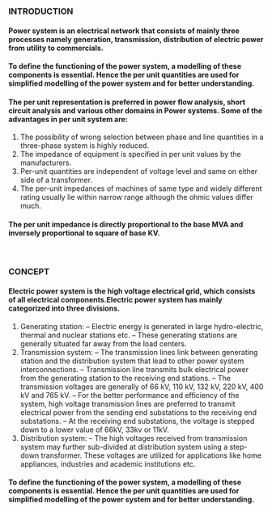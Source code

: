 ### INTRODUCTION<br>
#### Power system is an electrical network that consists of mainly three processes namely generation, transmission, distribution of electric power from utility to commercials. 
#### To define the functioning of the power system, a modelling of these components is essential. Hence the per unit quantities are used for simplified modelling of the power system and for better understanding.
#### The per unit representation is preferred in power flow analysis, short circuit analysis and various other domains in Power systems. Some of the advantages in per unit system are:
1. The possibility of wrong selection between phase and line quantities in a three-phase system is highly reduced.
2. The impedance of equipment is specified in per unit values by the manufacturers.
3. Per-unit quantities are independent of voltage level and same on either side of a transformer.
4. The per-unit impedances of machines of same type and widely different rating usually lie within narrow range although the ohmic values differ much.
#### The per unit impedance is directly proportional to the base MVA and inversely proportional to square of base KV.
<br>

### CONCEPT<br>
#### Electric power system is the high voltage electrical grid, which consists of all electrical components.Electric power system has mainly categorized into three divisions.

1. Generating station:
–	Electric energy is generated in large hydro-electric, thermal and nuclear stations etc. 
–	These generating stations are generally situated far away from the load centers. 
2. Transmission system: 
–	The transmission lines link between generating station and the distribution system that lead to other power system interconnections. 
–	Transmission line transmits bulk electrical power from the generating station to the receiving end stations. 
–	The transmission voltages are generally of 66 kV, 110 kV, 132 kV, 220 kV, 400 kV and 765 kV. 
–	For the better performance and efficiency of the system, high voltage transmission lines are preferred to transmit electrical power from the sending end substations to the receiving end substations. 
–	At the receiving end substations, the voltage is stepped down to a lower value of 66kV, 33kv or 11kV.
3. Distribution system:
–	The high voltages received from transmission system may further sub-divided at distribution system using a step-down transformer. These voltages are utilized for applications like home appliances, industries and academic institutions etc.

#### To define the functioning of the power system, a modelling of these components is essential. Hence the per unit quantities are used for simplified modelling of the power system and for better understanding.

